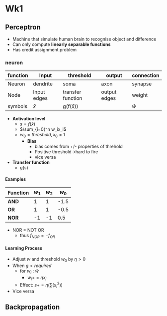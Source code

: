 # Wk1

## Perceptron

+ Machine that simulate human brain to recognise object and difference
+ Can only compute **linearly separable functions**
+ Has credit assignment problem

### neuron

function|Input|threshold|output|connection
-|-|-|-|-
Neuron|dendrite|soma|axon|synapse
Node|Input edges|transfer function|output edges|weight
symbols|$\bar x$|g(f($\bar x$))||$\bar w$

+ **Activation level**
  + $s=f(\bar{x})$
  + $\sum_{i=0}^n w_ix_i$
  + $w_0 = threshold, x_0 = 1$
    + **Bias**
      + bias comes from +/- properties of threhold
      + Positive threshold->hard to fire
      + vice versa
+ **Transfer function**
  + $g(s)$

#### Examples

Function|$w_1$|$w_2$|$w_0$
-|-|-|-
 **AND**|1|1|-1.5 
 **OR**|1|1|-0.5
 **NOR**|-1|-1|0.5
+ NOR = NOT OR
  + thus $f_{NOR} = -f_{OR}$

#### Learning Process

+ Adjust $w$ and threshold $w_0$ by $\eta>0$
+ When $g<required$
  + for $w_i$ : $\bar w$
      + $w_i+=\eta x_i$
  + Effect: $s+=\eta(\sum(x_i^2))$
+ Vice versa

## Backpropagation
